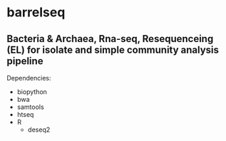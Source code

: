 # barrelseq
Bacteria &amp; Archaea, Rna-seq, Resequenceing (EL) for isolate and simple community analysis pipeline
--

Dependencies:
* biopython
* bwa
* samtools
* htseq
* R
    * deseq2
